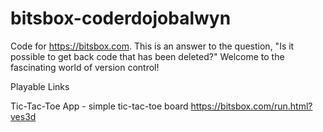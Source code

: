 # bitsbox-coderdojobalwyn

Code for https://bitsbox.com. This is an answer to the question, "Is it possible to get back code that has been deleted?" Welcome to the fascinating world of version control!

Playable Links

Tic-Tac-Toe App - simple tic-tac-toe board  https://bitsbox.com/run.html?ves3d
